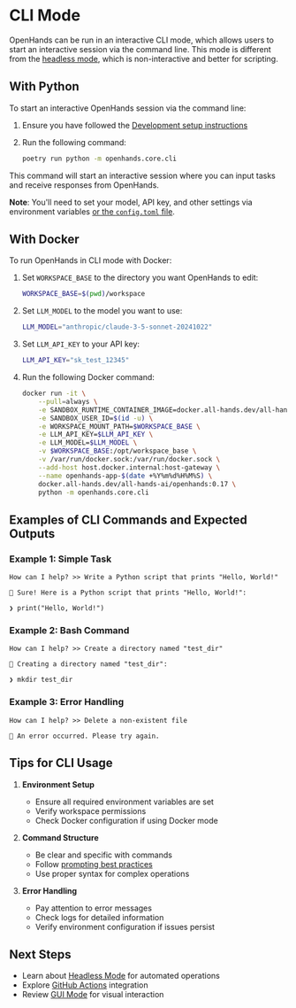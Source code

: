 # CLI Mode

OpenHands can be run in an interactive CLI mode, which allows users to start an interactive session via the command line. This mode is different from the [headless mode](headless-mode.md), which is non-interactive and better for scripting.

## With Python

To start an interactive OpenHands session via the command line:

1. Ensure you have followed the [Development setup instructions](https://github.com/All-Hands-AI/OpenHands/blob/main/Development.md)

2. Run the following command:
   ```bash
   poetry run python -m openhands.core.cli
   ```

This command will start an interactive session where you can input tasks and receive responses from OpenHands.

**Note**: You'll need to set your model, API key, and other settings via environment variables [or the `config.toml` file](https://github.com/All-Hands-AI/OpenHands/blob/main/config.template.toml).

## With Docker

To run OpenHands in CLI mode with Docker:

1. Set `WORKSPACE_BASE` to the directory you want OpenHands to edit:
   ```bash
   WORKSPACE_BASE=$(pwd)/workspace
   ```

2. Set `LLM_MODEL` to the model you want to use:
   ```bash
   LLM_MODEL="anthropic/claude-3-5-sonnet-20241022"
   ```

3. Set `LLM_API_KEY` to your API key:
   ```bash
   LLM_API_KEY="sk_test_12345"
   ```

4. Run the following Docker command:
   ```bash
   docker run -it \
       --pull=always \
       -e SANDBOX_RUNTIME_CONTAINER_IMAGE=docker.all-hands.dev/all-hands-ai/runtime:0.17-nikolaik \
       -e SANDBOX_USER_ID=$(id -u) \
       -e WORKSPACE_MOUNT_PATH=$WORKSPACE_BASE \
       -e LLM_API_KEY=$LLM_API_KEY \
       -e LLM_MODEL=$LLM_MODEL \
       -v $WORKSPACE_BASE:/opt/workspace_base \
       -v /var/run/docker.sock:/var/run/docker.sock \
       --add-host host.docker.internal:host-gateway \
       --name openhands-app-$(date +%Y%m%d%H%M%S) \
       docker.all-hands.dev/all-hands-ai/openhands:0.17 \
       python -m openhands.core.cli
   ```

## Examples of CLI Commands and Expected Outputs

### Example 1: Simple Task
```
How can I help? >> Write a Python script that prints "Hello, World!"

🤖 Sure! Here is a Python script that prints "Hello, World!":

❯ print("Hello, World!")
```

### Example 2: Bash Command
```
How can I help? >> Create a directory named "test_dir"

🤖 Creating a directory named "test_dir":

❯ mkdir test_dir
```

### Example 3: Error Handling
```
How can I help? >> Delete a non-existent file

🤖 An error occurred. Please try again.
```

## Tips for CLI Usage

1. **Environment Setup**
   - Ensure all required environment variables are set
   - Verify workspace permissions
   - Check Docker configuration if using Docker mode

2. **Command Structure**
   - Be clear and specific with commands
   - Follow [prompting best practices](../prompting/best-practices.md)
   - Use proper syntax for complex operations

3. **Error Handling**
   - Pay attention to error messages
   - Check logs for detailed information
   - Verify environment configuration if issues persist

## Next Steps

- Learn about [Headless Mode](headless-mode.md) for automated operations
- Explore [GitHub Actions](github-action.md) integration
- Review [GUI Mode](gui-mode.md) for visual interaction
